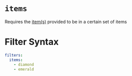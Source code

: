 # `items`

Requires the [item(s)](https://plugins.auxilor.io/all-plugins/the-item-lookup-system) provided to be in a certain set of items

# Filter Syntax
```yaml
filters:
  items: 
    - diamond
    - emerald
```
